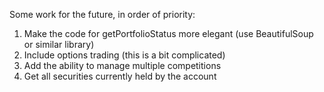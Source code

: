 Some work for the future, in order of priority:

1. Make the code for getPortfolioStatus more elegant (use BeautifulSoup or similar library)
2. Include options trading (this is a bit complicated)
3. Add the ability to manage multiple competitions
4. Get all securities currently held by the account

